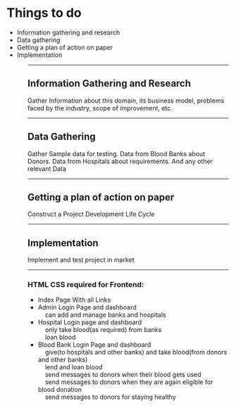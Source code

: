 <h1>Things to do</h1>

<ul>
	<li>Information gathering and research</li>
	<li>Data gathering</li>
	<li>Getting a plan of action on paper</li>
	<li>Implementation</li>
<ul/>
<hr>
<h2>Information Gathering and Research</h2>
<p>Gather Information about this domain, its business model, problems faced by the industry, scope of improvement, etc.</p>
<hr>
	
<h2>Data Gathering</h2>
<p>Gather Sample data for testing.
Data from Blood Banks about Donors.
Data from Hospitals about requirements.
And any other relevant Data
</p>
<hr>
	
<h2>Getting a plan of action on paper</h2>
<p>
	Construct a Project Development Life Cycle
</p>
<hr>
	
<h2>Implementation</h2>
<p>
Implement and test project in market
</p>
<hr>
<h3>HTML CSS required for Frontend:</h3>
	<ul>
	<li>Index Page With all Links</li>
	<li>Admin Login Page and dashboard</li>
		&nbsp;&nbsp;&nbsp;&nbsp;can add and manage banks and hospitals<br>
	<li>Hospital Login page and dashboard</li>
		&nbsp;&nbsp;&nbsp;&nbsp;only take blood(as required) from banks<br>
		&nbsp;&nbsp;&nbsp;&nbsp;loan blood<br>
	<li>Blood Bank Login Page and dashboard</li>
		&nbsp;&nbsp;&nbsp;&nbsp;give(to hospitals and other banks) and take blood(from donors and other banks)<br>
		&nbsp;&nbsp;&nbsp;&nbsp;lend and loan blood<br>
		&nbsp;&nbsp;&nbsp;&nbsp;send messages to donors when their blood gets used<br>
		&nbsp;&nbsp;&nbsp;&nbsp;send messages to donors when they are again eligible for blood donation<br>
		&nbsp;&nbsp;&nbsp;&nbsp;send messages to donors for staying healthy<br>
	</ul>
